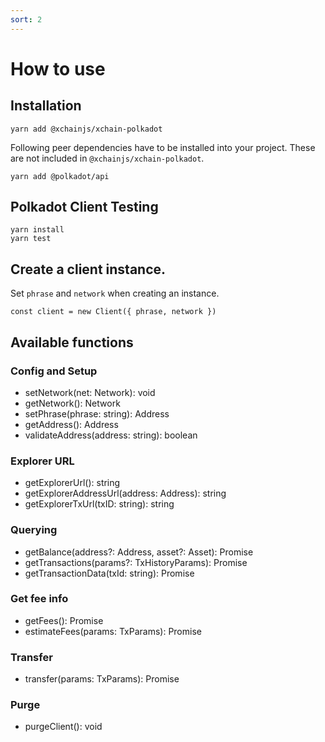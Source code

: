 ```yaml
---
sort: 2
---
```


# How to use

## Installation

```
yarn add @xchainjs/xchain-polkadot
```

Following peer dependencies have to be installed into your project. These are not included in `@xchainjs/xchain-polkadot`.

```
yarn add @polkadot/api
```

## Polkadot Client Testing

```
yarn install
yarn test
```

## Create a client instance.

Set `phrase` and `network` when creating an instance.

```
const client = new Client({ phrase, network })
```

## Available functions

### Config and Setup

* setNetwork(net: Network): void
* getNetwork(): Network
* setPhrase(phrase: string): Address
* getAddress(): Address
* validateAddress(address: string): boolean

### Explorer URL

* getExplorerUrl(): string
* getExplorerAddressUrl(address: Address): string
* getExplorerTxUrl(txID: string): string

### Querying

* getBalance(address?: Address, asset?: Asset): Promise<Balances>
* getTransactions(params?: TxHistoryParams): Promise<TxsPage>
* getTransactionData(txId: string): Promise<Tx>

### Get fee info

* getFees(): Promise<Fees>
* estimateFees(params: TxParams): Promise<Fees>

### Transfer

* transfer(params: TxParams): Promise<TxHash>

### Purge

* purgeClient(): void
